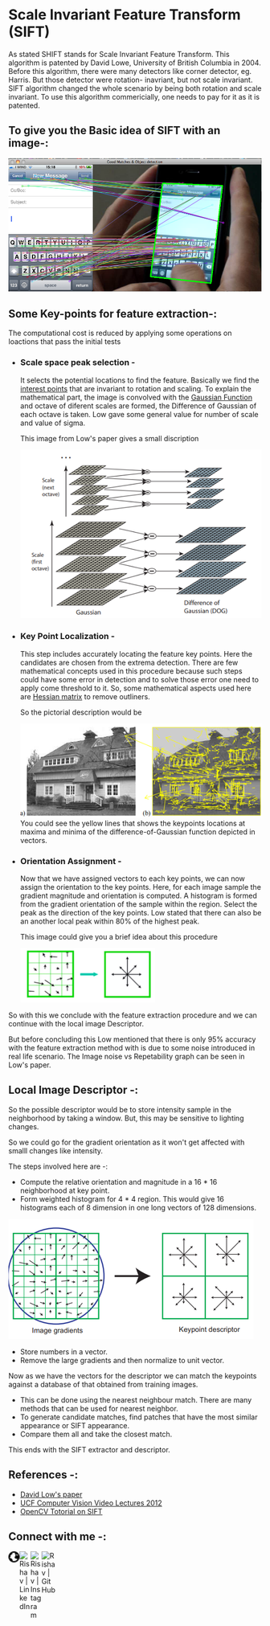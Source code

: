 # Scale Invariant Feature Transform (SIFT) 

As stated SHIFT stands for Scale Invariant Feature Transform. This algorithm is patented by David Lowe, University of British Columbia in 2004. Before this algorithm, there were many detectors like corner detector, eg. Harris. But those detector were rotation- inavriant, but not scale invariant. SIFT algorithm changed the whole scenario by being both rotation and scale invariant. To use this algorithm commericially, one needs to pay for it as it is patented.  

## To give you the Basic idea of SIFT with an image-:

![sift into](extras/sift_intro.png)

## Some Key-points for feature extraction-:
The computational cost is reduced by applying some operations on loactions that pass the initial tests

- ### Scale space peak selection -
  It selects the potential locations to find the feature. Basically we find the [interest points][interest_point] that are invariant to rotation and scaling. To explain the mathematical part, the image is convolved with the [Gaussian Function][gaussian] and octave of diferent scales are formed, the Difference of Gaussian of each octave is taken. Low gave some general value for number of scale and value of sigma.

  This image from Low's paper gives a small discription

  ![Gaussian Difference](extras/Gaussian.PNG)

- ### Key Point Localization -
  This step includes accurately locating the feature key points. Here the candidates are chosen from the extrema detection. There are few mathematical concepts used in this procedure because such steps could have some error in detection and to solve those error one need to apply come threshold to it. So, some mathematical aspects used here are [Hessian matrix][Hessian_matrix] to remove outliners.
  
  So the pictorial description would be

  ![Extrema](extras/extrema.PNG) 
   You could see the yellow lines that shows the keypoints locations at maxima and minima of the difference-of-Gaussian function depicted in vectors. 

- ### Orientation Assignment - 
  Now that we have assigned vectors to each key points, we can now assign the orientation to the key points. Here, for each image sample the gradient magnitude and orientation is computed. A histogram is formed from the gradient orientation of the sample within the region. Select the peak as the direction of the key points. Low stated that there can also be an another local peak within 80% of the highest peak. 

  This image could give you a brief idea about this procedure

  ![Orientation assignment](extras/orientation.PNG) 

So with this we conclude with the feature extraction procedure and we can continue with the local image Descriptor. 

But before concluding this Low mentioned that there is only 95% accuracy with the feature extraction method with is due to some noise introduced in real life scenario. The Image noise vs Repetability graph can be seen in Low's paper.

## Local Image Descriptor -:
So the possible descriptor would be to store intensity sample in the neighborhood by taking a window. But, this may be sensitive to lighting changes.

So we could go for the gradient orientation as it won't get affected with smalll changes like intensity. 

The steps involved here are -:

- Compute the relative orientation and magnitude in a 16 * 16 neighborhood at key point.
- Form weighted histogram for 4 * 4 region. This would give 16 histograms each of 8 dimension in one long vectors of 128 dimensions. 

![descriptor](extras/descriptor.PNG) 

- Store numbers in a vector.
- Remove the large gradients and then normalize to unit vector.

Now as we have the vectors for the descriptor we can match the keypoints against a database of that obtained from training images. 

- This can be done using the nearest neighbour match. There are many methods that can be used for nearest neighbor.
- To generate candidate matches, find patches that have the most similar appearance or SIFT appearance.
- Compare them all and take the closest match. 

This ends with the SIFT extractor and descriptor. 

## References -:
- [David Low's paper][Low's paper] 
- [UCF Computer Vision Video Lectures 2012][Lectures] 
- [OpenCV Totorial on SIFT][opencv tut]


## Connect with me -:

[<img align="left" alt="intr  uder.com" width="22px" src="https://raw.githubusercontent.com/iconic/open-iconic/master/svg/globe.svg" />][mywebsite]


[<img align="left" alt="Rishav | LinkedIn" width="22px" src="https://cdn.jsdelivr.net/npm/simple-icons@v3/icons/linkedin.svg" />][linkedin]

[<img align="left" alt="Rishav | Instagram" width="22px" src="https://cdn.jsdelivr.net/npm/simple-icons@v3/icons/instagram.svg" />][instagram]
[<img align="left" alt="Rishav | GitHub" width="28px" src="https://img.icons8.com/ios-glyphs/30/000000/github.png" />][github]







[interest_point]: https://www.youtube.com/watch?v=m-yK8j4o56s
[Hessian_matrix]: https://www.youtube.com/watch?v=LbBcuZukCAw
[gaussian]: https://www.youtube.com/results?search_query=Gaussian+kernel
[Low's paper]: https://www.cs.ubc.ca/~lowe/papers/ijcv04.pdf
[Lectures]: https://www.youtube.com/watch?v=NPcMS49V5hg&t=3071s
[opencv tut]: https://opencv-python-tutroals.readthedocs.io/en/latest/py_tutorials/py_feature2d/py_sift_intro/py_sift_intro.html
[instagram]: https://www.instagram.com/rishav.dash/
[linkedin]: https://www.linkedin.com/in/rishav-dash-4b1b84189/
[mywebsite]:https://9930046.wixsite.com/intruder
[github]: https://github.com/Rishav-hub



